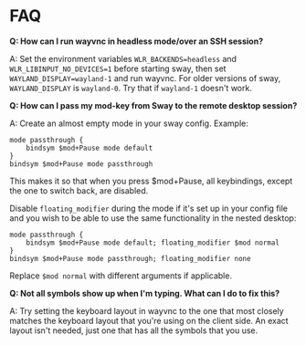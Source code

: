 # FAQ

**Q: How can I run wayvnc in headless mode/over an SSH session?**

A: Set the environment variables `WLR_BACKENDS=headless` and
`WLR_LIBINPUT_NO_DEVICES=1` before starting sway, then set
`WAYLAND_DISPLAY=wayland-1` and run wayvnc. For older versions of sway,
`WAYLAND_DISPLAY` is `wayland-0`. Try that if `wayland-1` doesn't work.

**Q: How can I pass my mod-key from Sway to the remote desktop session?**

A: Create an almost empty mode in your sway config. Example:
```
mode passthrough {
	bindsym $mod+Pause mode default
}
bindsym $mod+Pause mode passthrough
```
This makes it so that when you press $mod+Pause, all keybindings, except the one
to switch back, are disabled.

Disable `floating_modifier` during the mode if it's set up in your config file
and you wish to be able to use the same functionality in the nested desktop:
```
mode passthrough {
    bindsym $mod+Pause mode default; floating_modifier $mod normal
}
bindsym $mod+Pause mode passthrough; floating_modifier none
```
Replace `$mod normal` with different arguments if applicable.

**Q: Not all symbols show up when I'm typing. What can I do to fix this?**

A: Try setting the keyboard layout in wayvnc to the one that most closely
matches the keyboard layout that you're using on the client side. An exact
layout isn't needed, just one that has all the symbols that you use.
